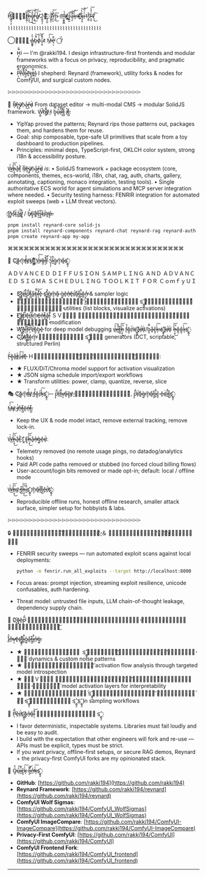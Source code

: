 H҉̷̡͇̮̩͔̀̄͠ͅ⎔̴̡͔̦͇͇̋͌t̷̸̲̟̻̽͂͠ͅh̷̶̖̫͎̆̓̚͜͝ȩ̸̢̜̮͋̐͜͠ŗ̵͖̈́̀̎͜͝e̸̷̻̔̏͠⎔̷̧͍̟͇͇̓👋҈̃͏͏̷̛͎̦̱̲ͅ, Į̸̛̳̯̑͗ͅ'̴̟͉̟͋̈́̚͝m̵̞̪̎͜͠ @̷̡̛̮͇̭̳̈́̓⦿̸̡̻̺͈̳̓r̴̡̻̺̀͆͠ą̵͕̤̓̏̚͝k̵̝̀͗͠⦿̵̡̭̯̱̑́̓͝k̶̡̭̯̱̑́̓͝i̶̠̒̈́͆͝1̵̢̲̼̍͘̚9̵͓̰̱̐̈́̌̔͝4̸̗̞̎͜͠

⌇⌇⌇⌇⌇⌇⌇⌇⌇⌇⌇⌇⌇⌇⌇⌇⌇⌇⌇⌇⌇⌇⌇⌇⌇⌇⌇⌇⌇⌇⌇⌇⌇⌇⌇⌇

◯̴̛̖̠̖͖͑̓  Á̵̻̱͇̟̋̓b̷̘̣̀͒̚͝o̸̖̾̓͠͝ů̴̹̰̘͌̓t  M̶̲̓̔͠è̷̛̜̤͌ͅ  ◯̵̛̍̋̕

* H̴͉̙̿̂i — I'm @rakki194. I design infrastructure-first frontends and modular frameworks with a focus on privacy, reproducibility, and pragmatic ergonomics.
* P̷̛͙̿́r̶̦̽͗ơ̴̤͌̽j̴̫̾̚e̵̛̼͊c̶̨͍͜t̶̳̿s̷̮̽ I shepherd: Reynard (framework), utility forks & nodes for ComfyUI, and surgical custom nodes.

⌲⌲⌲⌲⌲⌲⌲⌲⌲⌲⌲⌲⌲⌲⌲⌲⌲⌲⌲⌲⌲⌲⌲⌲⌲⌲⌲⌲⌲⌲⌲⌲

🦊  R̸͎̅ẹ̵̢̀ỹ̸̰̠ǹ̴̜a̴̘̓͜r̶̞̊d̴̖̍ 
From dataset editor → multi-modal CMS → modular SolidJS framework.
W̵̢̲̼̍͘̚h҉̷͉̙̿̂y̸̬̓҉ I b̴̰͓̿̄ů̶̖́͠i̴̠̐̍l̵̛̩͉̐͝t̶̪̺͊ i̸̖̓t̶̪̺͊:
- YipYap proved the patterns; Reynard rips those patterns out, packages them, and hardens them for reuse.
- Goal: ship composable, type-safe UI primitives that scale from a toy dashboard to production pipelines.
- Principles: minimal deps, TypeScript-first, OKLCH color system, strong i18n & accessibility posture.

W̶͐͛͜h̷̶̖̫͎̆̓̚͜͝a̶̭̐t̵̰̾̕ R̸͎̅ẹ̵̢̀ỹ̸̰̠ǹ̴̜a̴̘̓͜r̶̞̊d̴̖̍ *is*:
  • SolidJS framework + package ecosystem (core, components, themes, ecs-world, i18n, chat, rag, auth, charts, gallery, annotating, captioning, monaco integration, testing tools).
  • Single authoritative ECS world for agent simulations and MCP server integration where needed.
  • Security testing harness: FENRIR integration for automated exploit sweeps (web + LLM threat vectors).

I҉̬̲̍n̷̮͎̾s̴̖̽̚ẗ̴̝́ă̵͚̇l̶̻̅̅l̸̮͍̊ / b̸̩̑̉o̴̢̬͝o̸͚̔t̶̹̯͊s̶̹̳̿t̴̜̑r̸̹̈́a̶̛͖p̶̝̓:

```bash
pnpm install reynard-core solid-js
pnpm install reynard-components reynard-chat reynard-rag reynard-auth
pnpm create reynard-app my-app
```

⌘⌘⌘⌘⌘⌘⌘⌘⌘⌘⌘⌘⌘⌘⌘⌘⌘⌘⌘⌘⌘⌘⌘⌘⌘⌘⌘⌘⌘⌘⌘⌘⌘

🐺  C҉̥o̴̪̝̽m̴̬̣̏̕f̴̢̀͒y̸̬̓҉U҉̴̝̳̠̓̃I҉̬̲̍ W̶̲̓̔͠o̴̪̝̽l̵̛̩͉̐͝f̴̢̀͒ Ṩ̵̢̙̹̃̕i̷̺̋̽g̵̰̀m̴̬̣̏̕a̶̭̐s҉̛̞̳̘̱

ＡＤＶＡＮＣＥＤ ＤＩＦＦＵＳＩＯＮ ＳＡＭＰＬＩＮＧ ＡＮＤ ＡＤＶＡＮＣＥＤ ＳＩＧＭＡ ＳＣＨＥＤＵＬＩＮＧ ＴＯＯＬＫＩＴ ＦＯＲ ＣｏｍｆｙＵＩ

- S҉̛̞̳̘̱c̶̢̟̏r̸̹̈́i̷̺̋̽p̷̛͙̿́t̶̪̺͊a̶̭̐b̴̰͓̿̄l̵̛̩͉̐͝e̵̙̽ s҉̛̞̳̘̱i̷̺̋̽g̵̰̀m̴̬̣̏̕a̶̭̐ g̵̰̀e̵̙̽n̶̗̾̕e̵̙̽r̸̹̈́a̶̭̐t̶̪̺͊i̷̺̋̽o̴̪̝̽n̶̗̾̕ & sampler logic
- Ｍ̴̬̣̏̕ｏ̴̪̝̽ｄ̴̖̍ｅ̵̙̽ｌ̵̛̩͉̐͝ i̷̺̋̽ｎ̶̗̾̕ｔ̶̪̺͊ｒ̸̹̈́ｏ̴̪̝̽ｓ҉̛̞̳̘̱ｐ̷̛͙̿́ｅ̵̙̽ｃ̶̢̟̏ｔ̶̪̺͊ｉ̷̺̋̽ｏ̴̪̝̽ｎ̶̗̾̕ utilities (list blocks, visualize activations)
- E҉̛̞̳̘̱x̸̰̾̕p̷̛͙̿́e̵̙̽r̸̹̈́i̷̺̋̽m̴̬̣̏̕e̵̙̽n̶̗̾̕t̶̪̺͊a̶̭̐l̵̛̩͉̐͝ ＳＶＤ̴̖̍ ａ̶̭̐ｃ̶̢̟̏ｔ̶̪̺͊ｉ̷̺̋̽ｖ̵̙̽ａ̶̭̐ｔ̶̪̺͊ｉ̷̺̋̽ｏ̴̪̝̽ｎ̶̗̾̕ modification
- W҉̛̞̳̘̱o̴̪̝̽l̵̛̩͉̐͝f̴̢̀͒P̷̛͙̿́r̸̹̈́o̴̪̝̽b̴̰͓̿̄e̵̙̽ for deep model debugging w̶̲̓̔͠i̷̺̋̽t̶̪̺͊h̷̶̖̫͎̆̓̚͜͝ f̴̢̀͒o̴̪̝̽r̸̹̈́w҉̛̞̳̘̱a̶̭̐r̸̹̈́d̴̖̍/b̴̰͓̿̄a̶̭̐c̶̢̟̏k̵̝̀͗͠w҉̛̞̳̘̱a̶̭̐r̸̹̈́d̴̖̍ h̷̶̖̫͎̆̓̚͜͝o̴̪̝̽o̴̪̝̽k̵̝̀͗͠s҉̛̞̳̘̱
- C҉̥u̸̖̓s҉̛̞̳̘̱t̶̪̺͊o̴̪̝̽m̴̬̣̏̕ ｎ̶̗̾̕ｏ̴̪̝̽ｉ̷̺̋̽ｓ҉̛̞̳̘̱ｅ̵̙̽ generators (DCT, scriptable, structured Perlin)

F̵̙̈́ȩ̷̟̽a̶̭̐t̸̪̓ů̶̖́͠r̸̹̈́e̵̙̽ ＨＩ̶̠̐̍Ｇ̵̰̀Ｈ̷̶̖̫͎̆̓̚͜͝Ｌ̵̛̩͉̐͝Ｉ̷̺̋̽Ｇ̵̰̀Ｈ̷̶̖̫͎̆̓̚͜͝Ｔ̴̪̺͊Ｓ̷̮̽:
- ★ FLUX/DiT/Chroma model support for activation visualization
- ★ JSON sigma schedule import/export workflows
- ★ Transform utilities: power, clamp, quantize, reverse, slice

🎭 C҉̥o̴̪̝̽m̴̬̣̏̕f̴̢̀͒y̸̬̓҉ f̴̢̀͒o̴̪̝̽r̸̹̈́k̵̝̀͗͠s҉̛̞̳̘̱ — p̷̛͙̿́r̸̹̈́i̷̺̋̽v̶̹̯̕a̶̭̐c̶̢̟̏y̸̬̓҉ Ｆ̴̢̀͒Ｉ̷̺̋̽Ｒ̸̹̈́Ｓ̷̮̽Ｔ̴̪̺͊, p̷̛͙̿́r̸̹̈́a̶̭̐g̵̰̀m̴̬̣̏̕a̶̭̐t̶̪̺͊i̷̺̋̽c̶̢̟̏ e̵̙̽d̴̖̍i̷̺̋̽t̶̪̺͊s҉̛̞̳̘̱

M̶̲̓̔͠y̸̬̓҉ i̸̖̓n̶̗̾̕t̶̪̺͊e̵̙̽n̶̗̾̕t̶̪̺͊:
- Keep the UX & node model intact, remove external tracking, remove lock-in.

W̶͐͛͜h̷̶̖̫͎̆̓̚͜͝a̶̭̐t̵̰̾̕ I҉̬̲̍ c̶̢̟̏h̷̶̖̫͎̆̓̚͜͝a̶̭̐n̶̗̾̕g̵̰̀e̵̙̽d̴̖̍:
- Telemetry removed (no remote usage pings, no datadog/analytics hooks)
- Paid API code paths removed or stubbed (no forced cloud billing flows)  
- User-account/login bits removed or made opt-in; default: local / offline mode

W̶͐͛͜h̷̶̖̫͎̆̓̚͜͝y̸̬̓҉ t̶̪̺͊h̷̶̖̫͎̆̓̚͜͝i̷̺̋̽s҉̛̞̳̘̱ m̴̬̣̏̕a̶̭̐t̵̰̾̕t̶̪̺͊e̵̙̽r̸̹̈́s҉̛̞̳̘̱:
- Reproducible offline runs, honest offline research, smaller attack surface, simpler setup for hobbyists & labs.

⌲⌲⌲⌲⌲⌲⌲⌲⌲⌲⌲⌲⌲⌲⌲⌲⌲⌲⌲⌲⌲⌲⌲⌲⌲⌲⌲⌲⌲⌲⌲⌲

🔒 Ｓ̷̮̽ｅ̵̙̽ｃ̶̢̟̏ｕ̶̖́͠ｒ̸̹̈́ｉ̷̺̋̽ｔ̶̪̺͊ｙ̸̬̓҉ ＆ Ａ̶̭̐ｎ̶̗̾̕ａ̶̭̐ｌ̵̛̩͉̐͝ｙ̸̬̓҉ｓ̷̮̽ｉ̷̺̋̽ｓ̷̮̽
- FENRIR security sweeps — run automated exploit scans against local deployments:

    ```bash
    python -m fenrir.run_all_exploits --target http://localhost:8000
    ```

- Focus areas: prompt injection, streaming exploit resilience, unicode confusables, auth hardening.
- Threat model: untrusted file inputs, LLM chain-of-thought leakage, dependency supply chain.

🌊 D҉̮ę̷̟̽e̵̙̽p̷̛͙̿́ Ｄ̴̖̍ｉ̷̺̋̽ｆ̴̢̀͒ｆ̴̢̀͒ｕ̸̖̓ｓ̷̮̽ｉ̷̺̋̽ｏ̴̪̝̽ｎ̶̗̾̕ Ｒ̸̹̈́ｅ̵̙̽ｓ̷̮̽ｅ̵̙̽ａ̶̭̐ｒ̸̹̈́ｃ̶̢̟̏ｈ̷̶̖̫͎̆̓̚͜͝

I̷̺̋̽n̶̗̾̕v̶̹̯̕e̵̙̽s҉̛̞̳̘̱t̶̪̺͊i̷̺̋̽g̵̰̀a̶̭̐t̶̪̺͊i̷̺̋̽n̶̗̾̕g̵̰̀:

- ★ Ｓ̷̮̽ｉ̷̺̋̽ｇ̵̰̀ｍ̴̬̣̏̕ａ̶̭̐ ｓ҉̛̞̳̘̱ｃ̶̢̟̏ｈ̷̶̖̫͎̆̓̚͜͝ｅ̵̙̽ｄ̴̖̍ｕ̸̖̓ｌ̵̛̩͉̐͝ｉ̷̺̋̽ｎ̶̗̾̕ｇ̵̰̀ dynamics & custom noise patterns
- ★ Ｎ̶̗̾̕ｅ̵̙̽ｕ̸̖̓ｒ̸̹̈́ａ̶̭̐ｌ̵̛̩͉̐͝ activation flow analysis through targeted model introspection
- ★ Ｓ̷̮̽ＶＤ̴̖̍ ｍ̴̬̣̏̕ａ̶̭̐ｎ̶̗̾̕ｉ̷̺̋̽ｐ̷̛͙̿́ｕ̸̖̓ｌ̵̛̩͉̐͝ａ̶̭̐ｔ̶̪̺͊ｉ̷̺̋̽ｏ̴̪̝̽ｎ̶̗̾̕ ｏ̴̪̝̽ｆ̴̢̀͒ model activation layers for interpretability
- ★ Ａ̶̭̐ｄ̴̖̍ｖ̵̙̽ｅ̵̙̽ｒ̸̹̈́ｓ҉̛̞̳̘̱ａ̶̭̐ｒ̸̹̈́ｉ̷̺̋̽ａ̶̭̐ｌ̵̛̩͉̐͝ ｒ̸̹̈́ｏ̴̪̝̽ｂ̴̰͓̿̄ｕ̸̖̓ｓ҉̛̞̳̘̱ｔ̶̪̺͊ｎ̶̗̾̕ｅ̵̙̽ｓ҉̛̞̳̘̱ｓ҉̛̞̳̘̱ in sampling workflows

🧭 P̷̛͙̿́e̵̙̽r̸̹̈́s҉̛̞̳̘̱o̴̪̝̽n̶̗̾̕a̶̭̐l̵̛̩͉̐͝ ｎ̶̗̾̕ｏ̴̪̝̽ｔ̶̪̺͊ｅ̵̙̽ｓ҉̛̞̳̘̱

- I favor deterministic, inspectable systems. Libraries must fail loudly and be easy to audit.
- I build with the expectation that other engineers will fork and re-use — APIs must be explicit, types must be strict.
- If you want privacy, offline-first setups, or secure RAG demos, Reynard + the privacy-first ComfyUI forks are my opinionated stack.

🔗 Q̶̟̈́̽ů̶̖́͠i̷̺̋̽c̶̢̟̏k̵̝̀͗͠ l̵̛̩͉̐͝i̷̺̋̽n̶̗̾̕k̵̝̀͗͠s҉̛̞̳̘̱

- **GitHub**: [https://github.com/rakki194](https://github.com/rakki194)
- **Reynard Framework**: [https://github.com/rakki194/reynard](https://github.com/rakki194/reynard)
- **ComfyUI Wolf Sigmas**: [https://github.com/rakki194/ComfyUI_WolfSigmas](https://github.com/rakki194/ComfyUI_WolfSigmas)
- **ComfyUI ImageCompare**: [https://github.com/rakki194/ComfyUI-ImageCompare](https://github.com/rakki194/ComfyUI-ImageCompare)
- **Privacy-First ComfyUI**: [https://github.com/rakki194/ComfyUI](https://github.com/rakki194/ComfyUI)
- **ComfyUI Frontend Fork**: [https://github.com/rakki194/ComfyUI_frontend](https://github.com/rakki194/ComfyUI_frontend)

---
